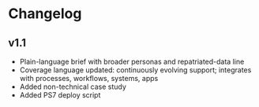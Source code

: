 # Changelog
## v1.1
- Plain-language brief with broader personas and repatriated-data line
- Coverage language updated: continuously evolving support; integrates with processes, workflows, systems, apps
- Added non-technical case study
- Added PS7 deploy script

